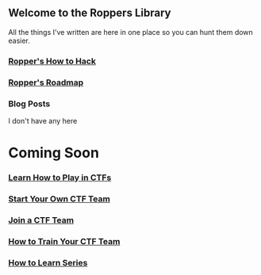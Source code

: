 ## Welcome to the Roppers Library

All the things I've written are here in one place so you can hunt them down easier. 

### [Ropper's How to Hack](https://www.hoppersroppers.org/howtohack/)

### [Ropper's Roadmap](https://www.hoppersroppers.org/roadmap/)

### Blog Posts

I don't have any here

# Coming Soon

### [Learn How to Play in CTFs](/playCTFs.md)

### [Start Your Own CTF Team](/startCTFteam.md)

### [Join a CTF Team](/joinCTFteam.md)

### [How to Train Your CTF Team](/trainCTFteam.md)

### [How to Learn Series](/howtolearn/index.md)











